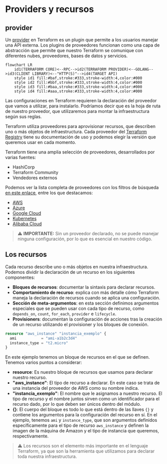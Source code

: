 # Providers y recursos
## provider
Un [provider](https://www.terraform.io/language/providers) en Terraform es un plugin que permite a los usuarios manejar una API externa. Los plugins de proveedores funcionan como una capa de abstracción que permite que nuestro Terraform se comunique con diferentes nubes, proveedores, bases de datos y servicios.

```mermaid
flowchart LR
    id1(TERRAFORM CORE)<--RPC-->id2(TERRAFORM PROVIDER)<--GOLANG-->id3(CLIENT LIBRARY)<--"HTTP(S)"-->id4(TARGET API)
    style id1 fill:#baf,stroke:#333,stroke-width:4,color:#000
    style id2 fill:#bbf,stroke:#333,stroke-width:4,color:#000
    style id3 fill:#baa,stroke:#333,stroke-width:4,color:#000
    style id4 fill:#aaa,stroke:#333,stroke-width:4,color:#000
```
Las configuraciones en Terraform requieren la declaración del proveedor que vamos a utilizar, para instalarlo. Podríamos decir que es la hoja de ruta de nuestro proveedor, que utilizaremos para montar la infraestructura según sus reglas.

Terraform utiliza proveedores para aprovisionar recursos, que describen uno o más objetos de infraestructura. Cada proveedor del [Terraform Registry](https://registry.terraform.io/) tiene su documentación de uso y podemos elegir la versión que queremos usar en cada momento.

Terraform tiene una amplia selección de proveedores, desarrollados por varias fuentes:
- HashiCorp
- Terraform Community
- Vendedores externos

Podemos ver la lista completa de proveedores con los filtros de búsqueda [en este enlace](https://registry.terraform.io/browse/providers), entre los que destacamos:
- [AWS](https://registry.terraform.io/providers/hashicorp/aws/latest)
- [Azure](https://registry.terraform.io/providers/hashicorp/azurerm/latest)
- [Google Cloud](https://registry.terraform.io/providers/hashicorp/google/latest)
- [Kubernetes](https://registry.terraform.io/providers/hashicorp/kubernetes/latest)
- [Alibaba Cloud](https://registry.terraform.io/providers/aliyun/alicloud/latest)

> ⚠️ **IMPORTANTE:** Sin un proveedor declarado, no se puede manejar ninguna configuración, por lo que es esencial en nuestro código.

## Los recursos
Cada recurso describe uno o más objetos en nuestra infraestructura. Podemos dividir la declaración de un recurso en los siguientes componentes:

- **Bloques de recursos**: documentar la sintaxis para declarar recursos.
- **Comportamiento de recurso**: explica con más detalle cómo Terraform maneja la declaración de recursos cuando se aplica una configuración.
- **Sección de meta-argumentos**: en esta sección definimos argumentos especiales que se pueden usar con cada tipo de recurso, como `depends_on`, `count`, `for_each`, `provider` e `lifecycle`.
- **Provisioners**: documentan la configuración de acciones tras la creación de un recurso utilizando el provisioner y los bloques de conexión.

```terraform
resource "aws_instance" "instancia_exemplo" {
  ami           = "ami-a1b2c3d4"
  instance_type = "t2.micro"
}
```

En este ejemplo tenemos un bloque de recursos en el que se definen. Tenemos varios puntos a considerar:
- **resource**: Es nuestro bloque de recursos que usamos para declarar nuestro recurso.
- **"aws_instance"**: El tipo de recurso a declarar. En este caso se trata de una instancia del proveedor de AWS como su nombre indica.
- **"instancia_exemplo"**: El nombre que le asignamos a nuestro recurso. El tipo de recurso y el nombre juntos sirven como un identificador para el recurso dado, por lo que deben ser únicos dentro del módulo.
- **{}**: El cuerpo del bloque es todo lo que está dentro de las llaves `{}` y contiene los argumentos para la configuración del recurso en sí. En el ejemplo, tenemos `ami` y `instance_type`, que son argumentos definidos específicamente para el tipo de recurso `aws_instance` y definen la imagen de la máquina de Amazon y el tipo de instancia que queremos, respectivamente.

> ⚠️ Los recursos son el elemento más importante en el lenguaje Terraform, ya que son la herramienta que utilizamos para declarar toda nuestra infraestructura.
